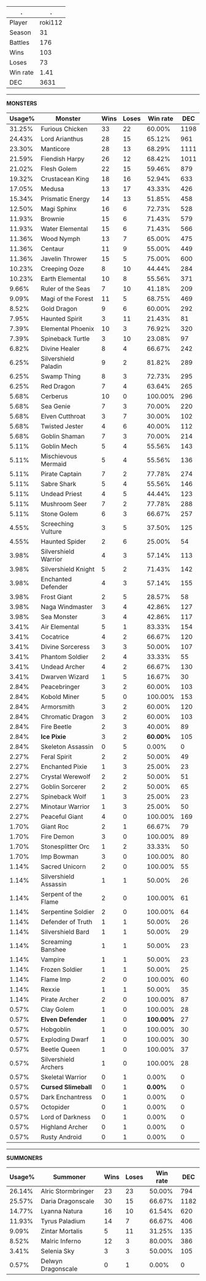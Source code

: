 .|.
|-|-
Player|roki112
Season|31
Battles|176
Wins|103
Loses|73
Win rate|1.41
DEC|3631

---
**MONSTERS**

Usage%|Monster|Wins|Loses|Win rate|DEC|
-|-|-|-|-|-|
31.25%|Furious Chicken|33|22|60.00%|1198|
24.43%|Lord Arianthus|28|15|65.12%|961|
23.30%|Manticore|28|13|68.29%|1111|
21.59%|Fiendish Harpy|26|12|68.42%|1011|
21.02%|Flesh Golem|22|15|59.46%|879|
19.32%|Crustacean King|18|16|52.94%|633|
17.05%|Medusa|13|17|43.33%|426|
15.34%|Prismatic Energy|14|13|51.85%|458|
12.50%|Magi Sphinx|16|6|72.73%|528|
11.93%|Brownie|15|6|71.43%|579|
11.93%|Water Elemental|15|6|71.43%|566|
11.36%|Wood Nymph|13|7|65.00%|475|
11.36%|Centaur|11|9|55.00%|449|
11.36%|Javelin Thrower|15|5|75.00%|600|
10.23%|Creeping Ooze|8|10|44.44%|284|
10.23%|Earth Elemental|10|8|55.56%|371|
9.66%|Ruler of the Seas|7|10|41.18%|209|
9.09%|Magi of the Forest|11|5|68.75%|469|
8.52%|Gold Dragon|9|6|60.00%|292|
7.95%|Haunted Spirit|3|11|21.43%|81|
7.39%|Elemental Phoenix|10|3|76.92%|320|
7.39%|Spineback Turtle|3|10|23.08%|97|
6.82%|Divine Healer|8|4|66.67%|242|
6.25%|Silvershield Paladin|9|2|81.82%|289|
6.25%|Swamp Thing|8|3|72.73%|295|
6.25%|Red Dragon|7|4|63.64%|265|
5.68%|Cerberus|10|0|100.00%|296|
5.68%|Sea Genie|7|3|70.00%|220|
5.68%|Elven Cutthroat|3|7|30.00%|102|
5.68%|Twisted Jester|4|6|40.00%|112|
5.68%|Goblin Shaman|7|3|70.00%|214|
5.11%|Goblin Mech|5|4|55.56%|143|
5.11%|Mischievous Mermaid|5|4|55.56%|136|
5.11%|Pirate Captain|7|2|77.78%|274|
5.11%|Sabre Shark|5|4|55.56%|146|
5.11%|Undead Priest|4|5|44.44%|123|
5.11%|Mushroom Seer|7|2|77.78%|288|
5.11%|Stone Golem|6|3|66.67%|257|
4.55%|Screeching Vulture|3|5|37.50%|125|
4.55%|Haunted Spider|2|6|25.00%|54|
3.98%|Silvershield Warrior|4|3|57.14%|113|
3.98%|Silvershield Knight|5|2|71.43%|142|
3.98%|Enchanted Defender|4|3|57.14%|155|
3.98%|Frost Giant|2|5|28.57%|58|
3.98%|Naga Windmaster|3|4|42.86%|127|
3.98%|Sea Monster|3|4|42.86%|117|
3.41%|Air Elemental|5|1|83.33%|154|
3.41%|Cocatrice|4|2|66.67%|120|
3.41%|Divine Sorceress|3|3|50.00%|107|
3.41%|Phantom Soldier|2|4|33.33%|55|
3.41%|Undead Archer|4|2|66.67%|130|
3.41%|Dwarven Wizard|1|5|16.67%|30|
2.84%|Peacebringer|3|2|60.00%|103|
2.84%|Kobold Miner|5|0|100.00%|153|
2.84%|Armorsmith|3|2|60.00%|120|
2.84%|Chromatic Dragon|3|2|60.00%|103|
2.84%|Fire Beetle|2|3|40.00%|89|
2.84%|**Ice Pixie**|3|2|**60.00%**|105|
2.84%|Skeleton Assassin|0|5|0.00%|0|
2.27%|Feral Spirit|2|2|50.00%|49|
2.27%|Enchanted Pixie|1|3|25.00%|23|
2.27%|Crystal Werewolf|2|2|50.00%|51|
2.27%|Goblin Sorcerer|2|2|50.00%|65|
2.27%|Spineback Wolf|1|3|25.00%|23|
2.27%|Minotaur Warrior|1|3|25.00%|50|
2.27%|Peaceful Giant|4|0|100.00%|169|
1.70%|Giant Roc|2|1|66.67%|79|
1.70%|Fire Demon|3|0|100.00%|89|
1.70%|Stonesplitter Orc|1|2|33.33%|50|
1.70%|Imp Bowman|3|0|100.00%|80|
1.14%|Sacred Unicorn|2|0|100.00%|55|
1.14%|Silvershield Assassin|1|1|50.00%|26|
1.14%|Serpent of the Flame|2|0|100.00%|61|
1.14%|Serpentine Soldier|2|0|100.00%|64|
1.14%|Defender of Truth|1|1|50.00%|26|
1.14%|Silvershield Bard|1|1|50.00%|29|
1.14%|Screaming Banshee|1|1|50.00%|23|
1.14%|Vampire|1|1|50.00%|23|
1.14%|Frozen Soldier|1|1|50.00%|25|
1.14%|Flame Imp|2|0|100.00%|60|
1.14%|Rexxie|1|1|50.00%|35|
1.14%|Pirate Archer|2|0|100.00%|87|
0.57%|Clay Golem|1|0|100.00%|28|
0.57%|**Elven Defender**|1|0|**100.00%**|27|
0.57%|Hobgoblin|1|0|100.00%|30|
0.57%|Exploding Dwarf|1|0|100.00%|30|
0.57%|Beetle Queen|1|0|100.00%|37|
0.57%|Silvershield Archers|1|0|100.00%|28|
0.57%|Skeletal Warrior|0|1|0.00%|0|
0.57%|**Cursed Slimeball**|0|1|**0.00%**|0|
0.57%|Dark Enchantress|0|1|0.00%|0|
0.57%|Octopider|0|1|0.00%|0|
0.57%|Lord of Darkness|0|1|0.00%|0|
0.57%|Highland Archer|0|1|0.00%|0|
0.57%|Rusty Android|0|1|0.00%|0|

---
**SUMMONERS**

Usage%|Summoner|Wins|Loses|Win rate|DEC|
-|-|-|-|-|-|
26.14%|Alric Stormbringer|23|23|50.00%|794|
25.57%|Daria Dragonscale|30|15|66.67%|1182|
14.77%|Lyanna Natura|16|10|61.54%|620|
11.93%|Tyrus Paladium|14|7|66.67%|406|
9.09%|Zintar Mortalis|5|11|31.25%|135|
8.52%|Malric Inferno|12|3|80.00%|386|
3.41%|Selenia Sky|3|3|50.00%|105|
0.57%|Delwyn Dragonscale|0|1|0.00%|0|
